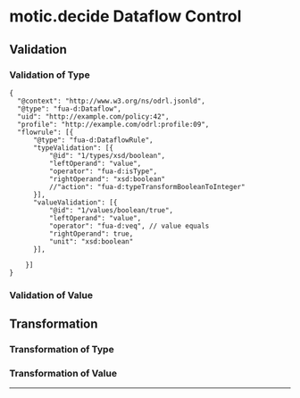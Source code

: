 # motic.decide Dataflow Control

## Validation

### Validation of Type

```
{
  "@context": "http://www.w3.org/ns/odrl.jsonld",
  "@type": "fua-d:Dataflow",
  "uid": "http://example.com/policy:42",
  "profile": "http://example.com/odrl:profile:09",
  "flowrule": [{
	  "@type": "fua-d:DataflowRule",
      "typeValidation": [{
		  "@id": "1/types/xsd/boolean",
		  "leftOperand": "value",
		  "operator": "fua-d:isType",
		  "rightOperand": "xsd:boolean"
		  //"action": "fua-d:typeTransformBooleanToInteger"
      }],
	  "valueValidation": [{
		  "@id": "1/values/boolean/true",
		  "leftOperand": "value",
		  "operator": "fua-d:veq", // value equals
		  "rightOperand": true,
		  "unit": "xsd:boolean"
	  }],
	  
    }]
}
```

### Validation of Value

## Transformation

### Transformation of Type

### Transformation of Value


---

